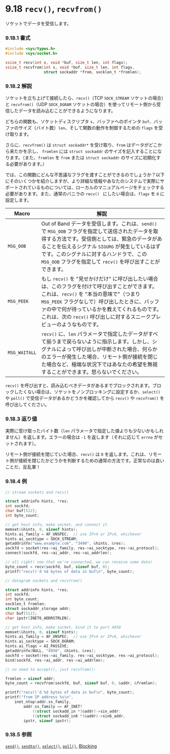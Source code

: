# 9.18 `recv()`, `recvfrom()`

ソケットでデータを受信します。

### 9.18.1 書式

```c
#include <sys/types.h>
#include <sys/socket.h>

ssize_t recv(int s, void *buf, size_t len, int flags);
ssize_t recvfrom(int s, void *buf, size_t len, int flags,
                 struct sockaddr *from, socklen_t *fromlen);
```

### 9.18.2 解説

ソケットを立ち上げて接続したら、`recv()`（TCP `SOCK_STREAM` ソケットの場合）と `recvfrom()`（UDP `SOCK_DGRAM` ソケットの場合）を使ってリモート側から受信したデータを読み込むことができるようになります。

どちらの関数も、ソケットディスクリプタ `s`、バッファへのポインタ `buf`、バッファのサイズ（バイト数）`len`、そして関数の動作を制御するための `flags` を受け取ります。

さらに、`recvfrom()` は `struct sockaddr*` を受け取り、`from` はデータがどこから来たかを示し、 `fromlen` には `struct sockaddr` のサイズを記入することになります。（また、`fromlen` を `from` または `struct sockaddr` のサイズに初期化する必要があります。）

では、この関数にどんな不思議なフラグを渡すことができるのでしょうか？以下にそのいくつかを紹介しますが、より詳細な情報やあなたのシステムで実際にサポートされているものについては、ローカルのマニュアルページをチェックする必要があります。また、通常のバニラの `recv() ` にしたい場合は、`flags` を `0` に設定します。

| Macro         | 解説                                             |
|---------------|----------------------------------------------------------|
| `MSG_OOB`     | Out of Band データを受信します。これは、`send()` で `MSG_OOB` フラグを指定して送信されたデータを取得する方法です。受信側としては、緊急のデータがあることを伝えるシグナル `SIGURG` が発生しているはずです。このシグナルに対するハンドラで、この `MSG_OOB` フラグを指定して `recv()` を呼び出すことができます。|
| `MSG_PEEK`    | もし `recv()` を "見せかけだけ" に呼び出したい場合は、このフラグを付けて呼び出すことができます。これは、`recv()` を "本当の意味で"（つまり `MSG_PEEK` フラグなしで）呼び出したときに、バッファの中で何が待っているかを教えてくれるものです。これは、次の `recv()` 呼び出しに対するスニークプレビューのようなものです。|
| `MSG_WAITALL` | `recv()` に、`len` パラメータで指定したデータがすべて揃うまで戻らないように指示します。しかし、シグナルによって呼び出しが中断された場合、何らかのエラーが発生した場合、リモート側が接続を閉じた場合など、極端な状況下ではあなたの希望を無視することができます。怒らないでください。|

`recv()` を呼び出すと、読み込むべきデータがあるまでブロックされます。ブロックしたくない場合は、ソケットをノンブロッキングに設定するか、`select()` や `poll()` で受信データがあるかどうかを確認してから `recv()` や `recvfrom()` を呼び出してください。

### 9.18.3 返り値

実際に受け取ったバイト数（`len` パラメータで指定した値よりも少ないかもしれません）を返します。エラーの場合は `-1` を返します（それに応じて `errno` がセットされます）。

リモート側が接続を閉じていた場合、`recv()` は `0` を返します。これは、リモート側が接続を閉じたかどうかを判断するための通常の方法です。正常なのは良いことだ、反乱軍！

### 9.18.4 例

```c
// stream sockets and recv()

struct addrinfo hints, *res;
int sockfd;
char buf[512];
int byte_count;

// get host info, make socket, and connect it
memset(&hints, 0, sizeof hints);
hints.ai_family = AF_UNSPEC;  // use IPv4 or IPv6, whichever
hints.ai_socktype = SOCK_STREAM;
getaddrinfo("www.example.com", "3490", &hints, &res);
sockfd = socket(res->ai_family, res->ai_socktype, res->ai_protocol);
connect(sockfd, res->ai_addr, res->ai_addrlen);

// all right! now that we're connected, we can receive some data!
byte_count = recv(sockfd, buf, sizeof buf, 0);
printf("recv()'d %d bytes of data in buf\n", byte_count);
```

```c
// datagram sockets and recvfrom()

struct addrinfo hints, *res;
int sockfd;
int byte_count;
socklen_t fromlen;
struct sockaddr_storage addr;
char buf[512];
char ipstr[INET6_ADDRSTRLEN];

// get host info, make socket, bind it to port 4950
memset(&hints, 0, sizeof hints);
hints.ai_family = AF_UNSPEC;  // use IPv4 or IPv6, whichever
hints.ai_socktype = SOCK_DGRAM;
hints.ai_flags = AI_PASSIVE;
getaddrinfo(NULL, "4950", &hints, &res);
sockfd = socket(res->ai_family, res->ai_socktype, res->ai_protocol);
bind(sockfd, res->ai_addr, res->ai_addrlen);

// no need to accept(), just recvfrom():

fromlen = sizeof addr;
byte_count = recvfrom(sockfd, buf, sizeof buf, 0, &addr, &fromlen);

printf("recv()'d %d bytes of data in buf\n", byte_count);
printf("from IP address %s\n",
    inet_ntop(addr.ss_family,
        addr.ss_family == AF_INET?
            ((struct sockadd_in *)&addr)->sin_addr:
            ((struct sockadd_in6 *)&addr)->sin6_addr,
        ipstr, sizeof ipstr);
```

### 9.18.5 参照

[`send()`](#sendman), [`sendto()`](#sendman), [`select()`](#selectman),
[`poll()`](#pollman), [Blocking](#blocking)
